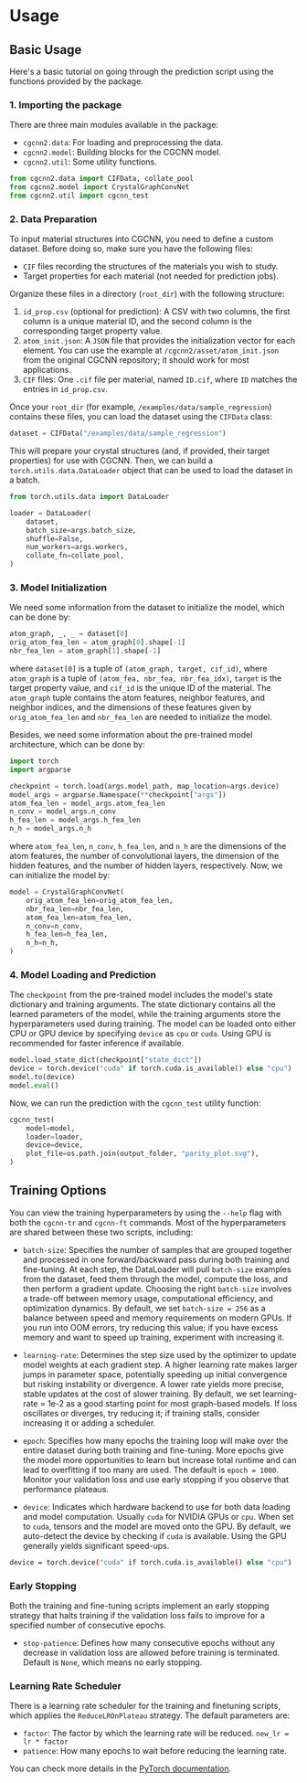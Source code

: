# Usage

## Basic Usage

Here's a basic tutorial on going through the prediction script using the functions provided by the package.

### 1. Importing the package

There are three main modules available in the package:

- `cgcnn2.data`: For loading and preprocessing the data.
- `cgcnn2.model`: Building blocks for the CGCNN model.
- `cgcnn2.util`: Some utility functions.

```python
from cgcnn2.data import CIFData, collate_pool
from cgcnn2.model import CrystalGraphConvNet
from cgcnn2.util import cgcnn_test
```

### 2. Data Preparation

To input material structures into CGCNN, you need to define a custom dataset. Before doing so, make sure you have the following files:

- `CIF` files recording the structures of the materials you wish to study.
- Target properties for each material (not needed for prediction jobs).

Organize these files in a directory (`root_dir`) with the following structure:

1. `id_prop.csv` (optional for prediction):
   A CSV with two columns, the first column is a unique material ID, and the second column is the corresponding target property value.
1. `atom_init.json`:
   A `JSON` file that provides the initialization vector for each element. You can use the example at `/cgcnn2/asset/atom_init.json` from the original CGCNN repository; it should work for most applications.
1. `CIF` files:
   One `.cif` file per material, named `ID.cif`, where `ID` matches the entries in `id_prop.csv`.

Once your `root_dir` (for example, `/examples/data/sample_regression`) contains these files, you can load the dataset using the `CIFData` class:

```python
dataset = CIFData("/examples/data/sample_regression")
```

This will prepare your crystal structures (and, if provided, their target properties) for use with CGCNN. Then, we can build a `torch.utils.data.DataLoader` object that can be used to load the dataset in a batch.

```python
from torch.utils.data import DataLoader

loader = DataLoader(
    dataset,
    batch_size=args.batch_size,
    shuffle=False,
    num_workers=args.workers,
    collate_fn=collate_pool,
)
```

### 3. Model Initialization

We need some information from the dataset to initialize the model, which can be done by:

```python
atom_graph, _, _ = dataset[0]
orig_atom_fea_len = atom_graph[0].shape[-1]
nbr_fea_len = atom_graph[1].shape[-1]
```

where `dataset[0]` is a tuple of `(atom_graph, target, cif_id)`, where `atom_graph` is a tuple of `(atom_fea, nbr_fea, nbr_fea_idx)`, `target` is the target property value, and `cif_id` is the unique ID of the material. The `atom_graph` tuple contains the atom features, neighbor features, and neighbor indices, and the dimensions of these features given by `orig_atom_fea_len` and `nbr_fea_len` are needed to initialize the model.

Besides, we need some information about the pre-trained model architecture, which can be done by:

```python
import torch
import argparse

checkpoint = torch.load(args.model_path, map_location=args.device)
model_args = argparse.Namespace(**checkpoint["args"])
atom_fea_len = model_args.atom_fea_len
n_conv = model_args.n_conv
h_fea_len = model_args.h_fea_len
n_h = model_args.n_h
```

where `atom_fea_len`, `n_conv`, `h_fea_len`, and `n_h` are the dimensions of the atom features, the number of convolutional layers, the dimension of the hidden features, and the number of hidden layers, respectively. Now, we can initialize the model by:

```python
model = CrystalGraphConvNet(
    orig_atom_fea_len=orig_atom_fea_len,
    nbr_fea_len=nbr_fea_len,
    atom_fea_len=atom_fea_len,
    n_conv=n_conv,
    h_fea_len=h_fea_len,
    n_h=n_h,
)
```

### 4. Model Loading and Prediction

The `checkpoint` from the pre-trained model includes the model's state dictionary and training arguments. The state dictionary contains all the learned parameters of the model, while the training arguments store the hyperparameters used during training. The model can be loaded onto either CPU or GPU device by specifying `device` as `cpu` or `cuda`. Using GPU is recommended for faster inference if available.

```python
model.load_state_dict(checkpoint["state_dict"])
device = torch.device("cuda" if torch.cuda.is_available() else "cpu")
model.to(device)
model.eval()
```

Now, we can run the prediction with the `cgcnn_test` utility function:

```python
cgcnn_test(
    model=model,
    loader=loader,
    device=device,
    plot_file=os.path.join(output_folder, "parity_plot.svg"),
)
```

## Training Options

You can view the training hyperparameters by using the `--help` flag with both the `cgcnn-tr` and `cgcnn-ft` commands.
Most of the hyperparameters are shared between these two scripts, including:

- `batch-size`: Specifies the number of samples that are grouped together and processed in one forward/backward pass during both training and fine-tuning. At each step, the DataLoader will pull `batch-size` examples from the dataset, feed them through the model, compute the loss, and then perform a gradient update. Choosing the right `batch-size` involves a trade-off between memory usage, computational efficiency, and optimization dynamics.
  By default, we set `batch-size = 256` as a balance between speed and memory requirements on modern GPUs. If you run into OOM errors, try reducing this value; if you have excess memory and want to speed up training, experiment with increasing it.

- `learning-rate`: Determines the step size used by the optimizer to update model weights at each gradient step. A higher learning rate makes larger jumps in parameter space, potentially speeding up initial convergence but risking instability or divergence. A lower rate yields more precise, stable updates at the cost of slower training. By default, we set learning-rate = 1e-2 as a good starting point for most graph-based models. If loss oscillates or diverges, try reducing it; if training stalls, consider increasing it or adding a scheduler.

- `epoch`: Specifies how many epochs the training loop will make over the entire dataset during both training and fine-tuning. More epochs give the model more opportunities to learn but increase total runtime and can lead to overfitting if too many are used. The default is `epoch = 1000`. Monitor your validation loss and use early stopping if you observe that performance plateaus.

- `device`: Indicates which hardware backend to use for both data loading and model computation. Usually `cuda` for NVIDIA GPUs or `cpu`. When set to `cuda`, tensors and the model are moved onto the GPU. By default, we auto-detect the device by checking if `cuda` is available. Using the GPU generally yields significant speed-ups.

```bash
device = torch.device("cuda" if torch.cuda.is_available() else "cpu")
```

### Early Stopping

Both the training and fine-tuning scripts implement an early stopping strategy that halts training if the validation loss fails to improve for a specified number of consecutive epochs.

- `stop-patience`: Defines how many consecutive epochs without any decrease in validation loss are allowed before training is terminated. Default is `None`, which means no early stopping.

### Learning Rate Scheduler

There is a learning rate scheduler for the training and finetuning scripts, which applies the `ReduceLROnPlateau` strategy. The default parameters are:

- `factor`: The factor by which the learning rate will be reduced. `new_lr = lr * factor`
- `patience`: How many epochs to wait before reducing the learning rate.

You can check more details in the [PyTorch documentation](https://pytorch.org/docs/stable/generated/torch.optim.lr_scheduler.ReduceLROnPlateau.html).
